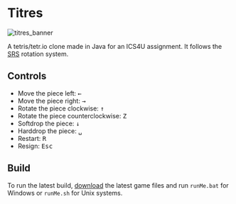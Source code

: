 # Titres
![titres_banner](https://user-images.githubusercontent.com/13337661/174889690-cda418a3-3843-4cfe-930f-19aa5787ccd1.jpg)

A tetris/tetr.io clone made in Java for an ICS4U assignment. It follows the [SRS](https://harddrop.com/wiki/SRS) rotation system.

## Controls
- Move the piece left: <kbd>←</kbd> 
- Move the piece right: <kbd>→</kbd>
- Rotate the piece clockwise: <kbd>↑</kbd>
- Rotate the piece counterclockwise: <kbd>Z</kbd>
- Softdrop the piece: <kbd>↓</kbd>
- Harddrop the piece: <kbd>␣</kbd>
- Restart: <kbd>R</kbd>
- Resign: <kbd>Esc</kbd>


## Build
To run the latest build, [download](https://github.com/todaybrian/ics4u-assignment/archive/refs/heads/master.zip) the latest game files and run `runMe.bat` for Windows or `runMe.sh` for Unix systems. 
